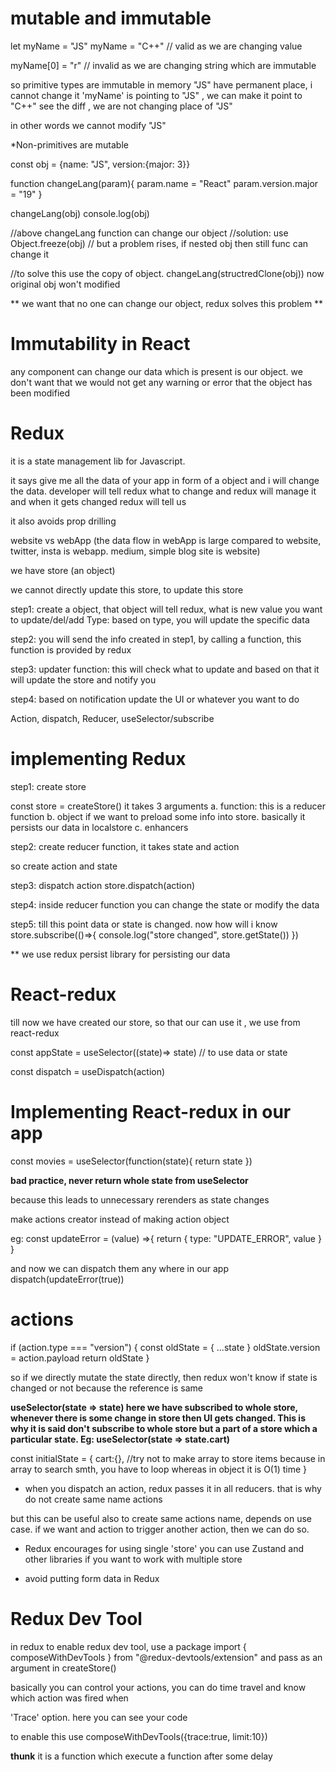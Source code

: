 # mutable and immutable

let myName = "JS"
myName = "C++" // valid as we are changing value

myName[0] = "r" // invalid as we are changing string which are immutable

so primitive types are immutable
in memory "JS" have permanent place, i cannot change it
'myName' is pointing to "JS" , we can make it point to "C++"
see the diff , we are not changing place of "JS"

in other words we cannot modify "JS"

\*Non-primitives are mutable

const obj = {name: "JS", version:{major: 3}}

function changeLang(param){
param.name = "React"
param.version.major = "19"
}

changeLang(obj)
console.log(obj)

//above changeLang function can change our object
//solution: use Object.freeze(obj)
// but a problem rises, if nested obj then still func can change it

//to solve this use the copy of object.
changeLang(structredClone(obj))
now original obj won't modified

** we want that no one can change our object, redux solves this problem **

# Immutability in React

any component can change our data which is present is our object. we don't want that
we would not get any warning or error that the object has been modified

# Redux

it is a state management lib for Javascript.

it says give me all the data of your app in form of a object and i will change the data.
developer will tell redux what to change and redux will manage it and when it gets changed redux will tell us

it also avoids prop drilling

website vs webApp (the data flow in webApp is large compared to website, twitter, insta is webapp. medium, simple blog site is website)

we have store (an object)

we cannot directly update this store, to update this store

step1:
create a object, that object will tell redux, what is new value you want to update/del/add
Type: based on type, you will update the specific data

step2:
you will send the info created in step1, by calling a function, this function is provided by redux

step3:
updater function: this will check what to update and based on that it will update the store and notify you

step4:
based on notification update the UI or whatever you want to do

Action, dispatch, Reducer, useSelector/subscribe

# implementing Redux

step1: create store

const store = createStore()
it takes 3 arguments
a. function: this is a reducer function
b. object
if we want to preload some info into store. basically it persists our data in localstore
c. enhancers

step2: create reducer function, it takes state and action

so create action and state

step3: dispatch action
store.dispatch(action)

step4: inside reducer function you can change the state or modify the data

step5: till this point data or state is changed. now how will i know
store.subscribe(()=>{
console.log("store changed", store.getState())
})

\*\* we use redux persist library for persisting our data

# React-redux

till now we have created our store, so that our <App /> can use it , we use <Provider store ={store}> from react-redux

const appState = useSelector((state)=> state) // to use data or state

const dispatch = useDispatch(action)

# Implementing React-redux in our app

const movies = useSelector(function(state){
return state
})

**bad practice, never return whole state from useSelector**

because this leads to unnecessary rerenders as state changes

make actions creator instead of making action object

eg: const updateError = (value) =>{
return {
type: "UPDATE_ERROR",
value
}
}

and now we can dispatch them any where in our app
dispatch(updateError(true))

# actions

if (action.type === "version") {
const oldState = { ...state }
oldState.version = action.payload
return oldState
}

so if we directly mutate the state directly, then redux won't know if state is changed or not because the reference is same

**useSelector(state => state) here we have subscribed to whole store, whenever there is some change in store then UI gets changed. This is why it is said don't subscribe to whole store but a part of a store which a particular state. Eg: useSelector(state => state.cart)**

const initialState = {
cart:{}, //try not to make array to store items because in array to search smth, you have to loop whereas in object it is O(1) time
}

- when you dispatch an action, redux passes it in all reducers. that is why do not create same name actions

but this can be useful also to create same actions name, depends on use case. if we want and action to trigger another action, then we can do so.

- Redux encourages for using single 'store'
  you can use Zustand and other libraries if you want to work with multiple store

- avoid putting form data in Redux

# Redux Dev Tool

in redux to enable redux dev tool, use a package
import { composeWithDevTools } from "@redux-devtools/extension"
and pass as an argument in createStore()

basically you can control your actions, you can do time travel and know which action was fired when

'Trace' option. here you can see your code

to enable this use composeWithDevTools({trace:true, limit:10})

**thunk** it is a function which execute a function after some delay
